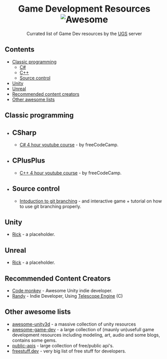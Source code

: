 <div align="center">

# Game Development Resources ![Awesome](https://awesome.re/badge.svg)


Currated list of Game Dev resources by the [UGS](https://discord.gg/m7YdX3nbRt) server

</div>


## Contents

- [Classic programming](#classic-programming)
    - [C#](#csharp)
    - [C++](#cplusplus)
    - [Source control](#source-control)
- [Unity](#unity)
- [Unreal](#unreal)
- [Recommended content creators](#recommended-content-creators)
- [Other awesome lists](#other-awesome-lists)
<!-- CONTENT -->

## Classic programming
* ## CSharp
    - [C# 4 hour youtube course](https://www.youtube.com/watch?v=GhQdlIFylQ8) - by freeCodeCamp.
* ## CPlusPlus
    - [C++ 4 hour youtube course](https://www.youtube.com/watch?v=vLnPwxZdW4Y) - by freeCodeCamp.
* ## Source control
    - [Intoduction to git branching](https://learngitbranching.js.org/) - and interactive game + tutorial on how to use git branching properly.

## Unity

- [Rick](https://www.youtube.com/watch?v=dQw4w9WgXcQ) - a placeholder.

## Unreal

- [Rick](https://www.youtube.com/watch?v=dQw4w9WgXcQ) - a placeholder.

## Recommended Content Creators

* [Code monkey](https://www.youtube.com/c/CodeMonkeyUnity) - Awesome Unity indie developer.
* [Randy](https://www.youtube.com/channel/UCUmLRMERmJrmUtgnbFfknAg) - Indie Developer, Using [Telescope Engine](https://ryanfleury.net/telescope) (C)


## Other awesome lists

* [awesome-unity3d](https://github.com/insthync/awesome-unity3d) - a massive collection of unity resources
* [awesome-game-dev](https://github.com/mbrukman/awesome-game-dev) - a large collection of (maunly un)usefull game development resources including modeling, art, audio and some blogs, contains some gems.
* [public-apis](https://github.com/public-apis/public-apis/blob/master/README.md) - large collection of free/public api's.
* [freestuff.dev](https://freestuff.dev/) - very big list of free stuff for developers.
